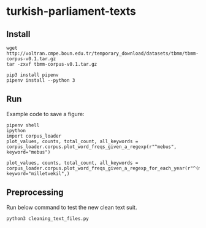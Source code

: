 # turkish-parliament-texts

## Install

    wget http://voltran.cmpe.boun.edu.tr/temporary_download/datasets/tbmm/tbmm-corpus-v0.1.tar.gz
    tar -zxvf tbmm-corpus-v0.1.tar.gz
    
    pip3 install pipenv
    pipenv install --python 3
    
## Run
     
Example code to save a figure:
   
    pipenv shell
    ipython
    import corpus_loader
    plot_values, counts, total_count, all_keywords = corpus_loader.corpus.plot_word_freqs_given_a_regexp(r"^mebus", keyword="mebus")
    
    plot_values, counts, total_count, all_keywords = corpus_loader.corpus.plot_word_freqs_given_a_regexp_for_each_year(r"^(milletvekil|vekil)", keyword="milletvekil",)
   
    
## Preprocessing

Run below command to test the new clean text suit.

    python3 cleaning_text_files.py
